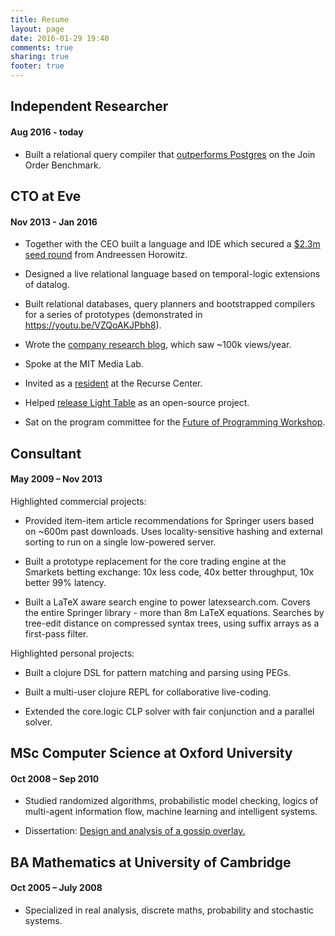 ```yaml
---
title: Resume
layout: page
date: 2016-01-29 19:40
comments: true
sharing: true
footer: true
---
```


## Independent Researcher

#### Aug 2016 - today

* Built a relational query compiler that [outperforms Postgres](http://scattered-thoughts.net/blog/2016/10/11/a-practical-relational-query-compiler-in-500-lines/) on the Join Order Benchmark.

## CTO at Eve

#### Nov 2013 - Jan 2016

* Together with the CEO built a language and IDE which secured a [$2.3m seed round](https://techcrunch.com/2014/10/01/eve-raises-2-3m-to-rethink-programming/) from Andreessen Horowitz.

* Designed a live relational language based on temporal-logic extensions of datalog.

* Built relational databases, query planners and bootstrapped compilers for a series of prototypes (demonstrated in <https://youtu.be/VZQoAKJPbh8>).

* Wrote the [company research blog](http://incidentalcomplexity.com/archive/), which saw ~100k views/year.

* Spoke at the MIT Media Lab.

* Invited as a [resident](https://www.recurse.com/blog/68-a-small-step-in-a-new-direction) at the Recurse Center.

* Helped [release Light Table](http://www.chris-granger.com/2014/01/07/light-table-is-open-source/) as an open-source project.

* Sat on the program committee for the [Future of Programming Workshop](http://www.future-programming.org/2015/call.html).

## Consultant

#### May 2009 – Nov 2013

Highlighted commercial projects:

* Provided item-item article recommendations for Springer users based on ~600m past downloads. Uses locality-sensitive hashing and external sorting to run on a single low-powered server. 

* Built a prototype replacement for the core trading engine at the Smarkets betting exchange: 10x less code, 40x better throughput, 10x better 99% latency.

* Built a LaTeX aware search engine to power latexsearch.com. Covers the entire Springer library - more than 8m LaTeX equations. Searches by tree-edit distance on compressed syntax trees, using suffix arrays as a first-pass filter.

Highlighted personal projects:

* Built a clojure DSL for pattern matching and parsing using PEGs.

* Built a multi-user clojure REPL for collaborative live-coding.

* Extended the core.logic CLP solver with fair conjunction and a parallel solver.

## MSc Computer Science at Oxford University

#### Oct 2008 – Sep 2010

* Studied randomized algorithms, probabilistic model checking, logics of multi-agent information flow, machine learning and intelligent systems.

* Dissertation: [Design and analysis of a gossip overlay.](https://github.com/jamii/dissertation/blob/master/writeup/main.pdf)

## BA Mathematics at University of Cambridge

#### Oct 2005 – July 2008

* Specialized in real analysis, discrete maths, probability and stochastic systems.
